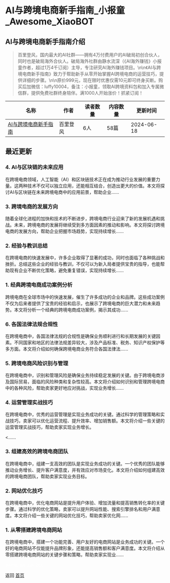 # AI与跨境电商新手指南_小报童_Awesome_XiaoBOT

## AI与跨境电商新手指南介绍
> 百里登风，国内最大的AI社群——拥有4万付费用户的AI破局初创合伙人，同时也是破局海外合伙人。破局海外社群由静水流深（《AI海外赚钱》小报童作者，超过1万4千订阅）主导，专注研究AI海外赚钱项目。\n\n《AI与跨境电商新手指南》致力于帮助新手从零开始掌握AI跨境电商的运营技巧，提供详细的步骤。\n\n原价999元，现在限时优惠仅需10元即可终身买断。购买后加微信：luffy10004，备注：小报童，领取AI跨境资料包和加入专属微信群，提供免费社群终身陪伴。满1000人开始涨价！抓紧订阅！  
  


|名称|作者|读者数量|内容数量|更新时间|
|---|---|---|---|---|
|[AI与跨境电商新手指南](https://xiaobot.net/p/2024100?refer=9c3f1c95-a052-465a-9902-f6d75080262a)|百里登风|6人|58篇|2024-06-18|

## 最近更新
### 4\. AI与区块链的未来应用

在跨境电商领域，人工智能（AI）和区块链技术正在成为推动行业发展的重要力量。这两种技术不仅可以独立应用，还能相互结合，创造出更大的价值。本文将探讨AI与区块链在未来跨境电商中的应用前景，帮助企业......

### 3\. 跨境电商的发展方向

随着全球化进程的加快和技术的不断进步，跨境电商行业迎来了新的发展机遇和挑战。未来，跨境电商的发展将继续受到多方面因素的推动和影响。本文将探讨跨境电商的发展方向，帮助企业把握市场趋势，实现持续增长......

### 2\. 经验与教训总结

在跨境电商的快速发展中，许多企业取得了显著的成功，同时也面临了各种挑战和挫折。总结这些企业的经验与教训，不仅可以为新入局者提供宝贵的指导，也能帮助现有企业不断优化策略，避免重复错误，实现持续增长......

### 1\. 经典跨境电商成功案例分析

跨境电商在全球市场中的快速发展，催生了许多成功的企业和品牌。这些成功案例不仅为后来者提供了宝贵的经验和启示，也展示了跨境电商的巨大潜力和未来趋势。本文将分析一个经典的跨境电商成功案例，揭示其成功......

### 6\. 各国法律法规合规性

在跨境电商中，各国法律法规的合规性是确保业务顺利进行和长期发展的关键因素。不同国家和地区的法律法规差异较大，涉及产品标准、税务、知识产权保护等多方面。本文将介绍如何确保跨境电商业务符合各国法律法......

### 5\. 跨境电商风险识别与管理

在跨境电商中，识别和管理风险是确保业务持续稳定发展的关键。由于跨境电商涉及国际贸易，面临的风险种类和复杂性较高。本文将介绍如何识别和管理跨境电商中的各种风险，帮助卖家更好地应对挑战，实现业务增长......

### 4\. 运营管理实战技巧

在跨境电商中，优秀的运营管理是实现业务成功的关键。通过科学的管理策略和实战技巧，卖家可以优化运营流程、提升效率、增加销售额。本文将介绍一些关键的运营管理实战技巧，帮助卖家实现业务增长。

<......

### 3\. 组建高效的跨境电商团队

在跨境电商中，组建一支高效的团队是实现业务成功的关键。一个优秀的团队能够推动业务增长、提升客户满意度，并有效应对市场变化。本文将介绍如何组建高效的跨境电商团队，帮助卖家实现业务目标。

### 2\. 网站优化技巧

在跨境电商中，优化电商网站是提升用户体验、增加流量和提高销售转化率的关键步骤。通过科学的优化策略，卖家可以提升网站性能、搜索引擎排名和用户满意度。本文将介绍一些关键的网站优化技巧，帮助卖家优化网......

### 1\. 从零搭建跨境电商网站

在跨境电商中，搭建一个功能完善、用户友好的电商网站是业务成功的关键。一个好的电商网站不仅能提升品牌形象，还能提高销售额和客户满意度。本文将介绍从零搭建跨境电商网站的关键步骤和策略，帮助卖家实现业......


<a href="https://github.com/Reno9527/awesome-xiaobot" style="color: white; text-decoration: none;">awesome-xiaobot</a>

返回 [首页](../README.md)
